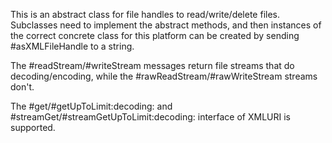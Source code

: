 This is an abstract class for file handles to read/write/delete files. Subclasses need to implement the abstract methods, and then instances of the correct concrete class for this platform can be created by sending #asXMLFileHandle to a string.

The #readStream/#writeStream messages return file streams that do decoding/encoding, while the #rawReadStream/#rawWriteStream streams don't.

The #get/#getUpToLimit:decoding: and #streamGet/#streamGetUpToLimit:decoding: interface of XMLURI is supported.